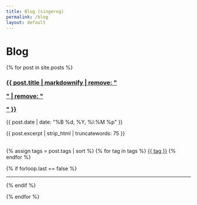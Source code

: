 ```yaml
---
title: Blog (singerng)
permalink: /blog
layout: default
---
```


# Blog

{% for post in site.posts %}
<div>
  <a href="{{ post.url }}" class="text-dark">
    <h3>{{ post.title | markdownify | remove: "<p>" | remove: "</p>" }}</h3>
  </a>

  <p class="text-muted">{{ post.date | date: "%B %d, %Y, %l:%M %p" }}</p>
  {{ post.excerpt | strip_html | truncatewords: 75 }}
  <br/><br/>

  {% assign tags = post.tags | sort %}
  {% for tag in tags %}
  	<a href="/tags#{{ tag }}" class="btn btn-info btn-sm mt-1"><i class="fas fa-tag"></i> {{ tag }}</a>
  {% endfor %}

  {% if forloop.last == false %}
    <hr/>
  {% endif %}
</div>
{% endfor %}
